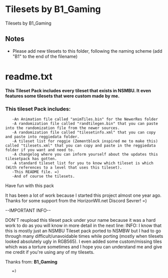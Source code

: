 # Tilesets by B1_Gaming #
Tilesets by B1_Gaming
## Notes ##
- Please add new tilesets to this folder, following the naming scheme (add "B1" to the end of the filename)
# readme.txt #
__This Tileset Pack includes every tileset that exists in NSMBU. It even features some tilesets that were custom made by me.__
### This tileset Pack includes: ###
       -An Animation file called "animTiles.bin" for the NewerRes folder
       -A randomization file called "randtilegen.bin" that you can paste into the randomization file from the newer sources.
       -A randomization file called "tilesetinfo.xml" that you can copy and paste into reggiedata folder.
       -A tileset list for reggie (Zementblock inspired me to make this) called "tilesets.xml" that you can copy and paste in the reggiedata folder if you want and need to.
       -A changelog where you can inform yourself about the updates this tilesetpack has gotten.
       -A standard tileset list for you to know which tileset is which (With references to a level that uses this tileset).
       -This README file. =)
       -And of course the tilesets.
Have fun with this pack

It has been a lot of work because I started this project almost one year ago. Thanks for some support from the HorizonWII.net Discord Sevrer! =)



--IMPORTANT INFO--

DON'T reupload this tileset pack under your name because it was a hard work to do as you will know in more detail in the next line:
INFO: I know that this is mostly just an NSMBU Tileset pack ported to NSMBW but I had to go through many difficult/unavoidable times while porting (mostly when tilesets looked absolutely ugly in RGB565). I even added some custom/missing tiles which was a torture sometimes and I hope you can understand me and give me credit if you're using any of my tilesets.

Thanks from:
__B1_Gaming__

       =)
